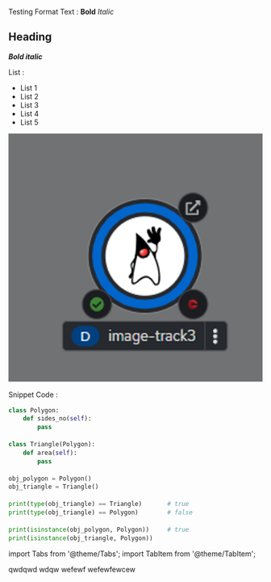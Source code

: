 Testing Format Text :
**Bold**
*Italic*
## Heading
***Bold italic***

List :
- List 1
- List 2
- List 3
- List 4
- List 5

![pod.png](https://raw.githubusercontent.com/KenniHK/docusaurus_CMS/main/static/img/pod.png)

Snippet Code :

```python
class Polygon:
    def sides_no(self):
        pass

class Triangle(Polygon):
    def area(self):
        pass

obj_polygon = Polygon()
obj_triangle = Triangle()

print(type(obj_triangle) == Triangle)   	# true
print(type(obj_triangle) == Polygon)    	# false

print(isinstance(obj_polygon, Polygon)) 	# true
print(isinstance(obj_triangle, Polygon))
```


import Tabs from '@theme/Tabs'; 
import TabItem from '@theme/TabItem';

<Tabs>
 <TabItem value="qwdqwd" label="qdqwd" default>
      qwdqwd
      </TabItem>
 <TabItem value="dwqdqw" label="dwqdqwd">
      wdqw
      </TabItem>
 <TabItem value="wefewf" label="rgwef">
      wefewf
      </TabItem>
 <TabItem value="efewf" label="efwefew">
      wefewfewcew
      </TabItem>
</Tabs>



